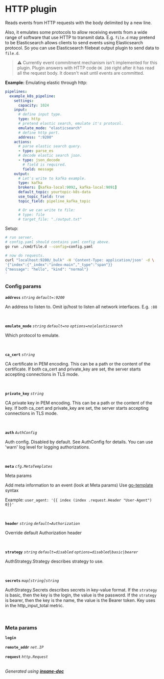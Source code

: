 # HTTP plugin
Reads events from HTTP requests with the body delimited by a new line.

Also, it emulates some protocols to allow receiving events from a wide range of software that use HTTP to transmit data.
E.g. `file.d` may pretend to be Elasticsearch allows clients to send events using Elasticsearch protocol.
So you can use Elasticsearch filebeat output plugin to send data to `file.d`.

> ⚠ Currently event commitment mechanism isn't implemented for this plugin.
> Plugin answers with HTTP code `OK 200` right after it has read all the request body.
> It doesn't wait until events are committed.

**Example:**
Emulating elastic through http:
```yaml
pipelines:
  example_k8s_pipeline:
    settings:
      capacity: 1024
    input:
      # define input type.
      type: http
      # pretend elastic search, emulate it's protocol.
      emulate_mode: "elasticsearch"
      # define http port.
      address: ":9200"
    actions:
      # parse elastic search query.
      - type: parse_es
      # decode elastic search json.
      - type: json_decode
        # field is required.
        field: message
    output:
      # Let's write to kafka example.
      type: kafka
      brokers: [kafka-local:9092, kafka-local:9091]
      default_topic: yourtopic-k8s-data
      use_topic_field: true
      topic_field: pipeline_kafka_topic

      # Or we can write to file:
      # type: file
      # target_file: "./output.txt"
```

Setup:
```bash
# run server.
# config.yaml should contains yaml config above.
go run ./cmd/file.d --config=config.yaml

# now do requests.
curl "localhost:9200/_bulk" -H 'Content-Type: application/json' -d \
'{"index":{"_index":"index-main","_type":"span"}}
{"message": "hello", "kind": "normal"}
'
```

### Config params
**`address`** *`string`* *`default=:9200`* 

An address to listen to. Omit ip/host to listen all network interfaces. E.g. `:88`

<br>

**`emulate_mode`** *`string`* *`default=no`* *`options=no|elasticsearch`* 

Which protocol to emulate.

<br>

**`ca_cert`** *`string`* 

CA certificate in PEM encoding. This can be a path or the content of the certificate.
If both ca_cert and private_key are set, the server starts accepting connections in TLS mode.

<br>

**`private_key`** *`string`* 

CA private key in PEM encoding. This can be a path or the content of the key.
If both ca_cert and private_key are set, the server starts accepting connections in TLS mode.

<br>

**`auth`** *`AuthConfig`* 

Auth config.
Disabled by default.
See AuthConfig for details.
You can use 'warn' log level for logging authorizations.

<br>

**`meta`** *`cfg.MetaTemplates`* 

Meta params

Add meta information to an event (look at Meta params)
Use [go-template](https://pkg.go.dev/text/template) syntax

Example: ```user_agent: '{{ index (index .request.Header "User-Agent") 0}}'```

<br>

**`header`** *`string`* *`default=Authorization`* 

Override default Authorization header

<br>

**`strategy`** *`string`* *`default=disabled`* *`options=disabled|basic|bearer`* 

AuthStrategy.Strategy describes strategy to use.

<br>

**`secrets`** *`map[string]string`* 

AuthStrategy.Secrets describes secrets in key-value format.
If the `strategy` is basic, then the key is the login, the value is the password.
If the `strategy` is bearer, then the key is the name, the value is the Bearer token.
Key uses in the http_input_total metric.

<br>


### Meta params
**`login`** 

**`remote_addr`**  *`net.IP`*

**`request`**  *`http.Request`*

<br>*Generated using [__insane-doc__](https://github.com/vitkovskii/insane-doc)*